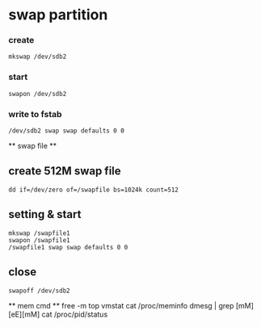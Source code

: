# swap partition
### create
    mkswap /dev/sdb2

### start
    swapon /dev/sdb2

### write to fstab
    /dev/sdb2 swap swap defaults 0 0


** swap file **
## create 512M swap file
    dd if=/dev/zero of=/swapfile bs=1024k count=512

## setting & start
    mkswap /swapfile1
    swapon /swapfile1
    /swapfile1 swap swap defaults 0 0

## close
    swapoff /dev/sdb2

** mem cmd **
    free -m 
    top
    vmstat
    cat /proc/meminfo
    dmesg | grep [mM][eE][mM]
    cat /proc/pid/status

  
